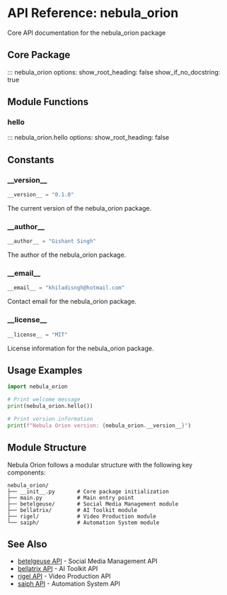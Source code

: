 # API Reference: nebula_orion

<div class="doc-contents">
  <p>Core API documentation for the nebula_orion package</p>
</div>

## Core Package

::: nebula_orion
    options:
      show_root_heading: false
      show_if_no_docstring: true

## Module Functions

### hello

::: nebula_orion.hello
    options:
      show_root_heading: false

## Constants

### \_\_version\_\_

```python
__version__ = "0.1.0"
```

The current version of the nebula_orion package.

### \_\_author\_\_

```python
__author__ = "Gishant Singh"
```

The author of the nebula_orion package.

### \_\_email\_\_

```python
__email__ = "khiladisngh@hotmail.com"
```

Contact email for the nebula_orion package.

### \_\_license\_\_

```python
__license__ = "MIT"
```

License information for the nebula_orion package.

## Usage Examples

```python
import nebula_orion

# Print welcome message
print(nebula_orion.hello())

# Print version information
print(f"Nebula Orion version: {nebula_orion.__version__}")
```

## Module Structure

Nebula Orion follows a modular structure with the following key components:

```
nebula_orion/
├── __init__.py       # Core package initialization
├── main.py           # Main entry point
├── betelgeuse/       # Social Media Management module
├── bellatrix/        # AI Toolkit module
├── rigel/            # Video Production module
└── saiph/            # Automation System module
```

## See Also

- [betelgeuse API](betelgeuse.md) - Social Media Management API
- [bellatrix API](bellatrix.md) - AI Toolkit API
- [rigel API](rigel.md) - Video Production API
- [saiph API](saiph.md) - Automation System API
